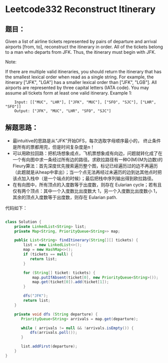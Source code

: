 # Leetcode332 Reconstruct Itinerary
## 题目：
Given a list of airline tickets represented by pairs of departure and arrival airports [from, to], reconstruct the itinerary in order. All of the tickets belong to a man who departs from JFK. Thus, the itinerary must begin with JFK.

Note:

If there are multiple valid itineraries, you should return the itinerary that has the smallest lexical order when read as a single string. For example, the itinerary ["JFK", "LGA"] has a smaller lexical order than ["JFK", "LGB"].
All airports are represented by three capital letters (IATA code).
You may assume all tickets form at least one valid itinerary.
Example 1:

        Input: [["MUC", "LHR"], ["JFK", "MUC"], ["SFO", "SJC"], ["LHR", "SFO"]]
        Output: ["JFK", "MUC", "LHR", "SFO", "SJC"]
## 解题思路：

* 最intuitive的思路是从“JFK”开始DFS，每次选取字母顺序最小的， 终止条件是所有的票都用完，但是时间复杂度是n！
* 可以用欧拉回路：把机场想象成点，飞机票想象成有向边，问题就转化成了在一个有向图中求一条经过所有边的路径。求欧拉路径有一种O(M)(M为边数)的Fleury算法：首先深度优先搜索遍历整个图，标记已经遍历过的边不再遍历（此题就是从heap中拿出）；当一个点无法再经过未遍历的边到达其他点时把该点加入栈中（是一个端点的时候）；最后把栈中序列输出得到欧拉路径。
* 在有向图中，所有顶点的入度数等于出度数，则存在 Eularian cycle；若有且仅有两个顶点：其中一个入度数比出度数大 1，另一个入度数比出度数小 1，其余的顶点入度数等于出度数，则存在 Eularian path.

代码如下：
```java

class Solution {
    private LinkedList<String> list;
    private Map<String, PriorityQueue<String>> map;

    public List<String> findItinerary(String[][] tickets) {
        list = new LinkedList<>();
        map = new HashMap<>();
        if (tickets == null) {
           return list;
        }

        for (String[] ticket: tickets) {
            map.putIfAbsent(ticket[0], new PriorityQueue<String>());
            map.get(ticket[0]).add(ticket[1]);
        }

        dfs("JFK");
        return list;
    }

    private void dfs (String departure) {
       PriorityQueue<String> arrivals = map.get(departure);

       while ( arrivals != null && !arrivals.isEmpty()) {
           dfs(arrivals.poll());
       }

       list.addFirst(departure);
    }
}
